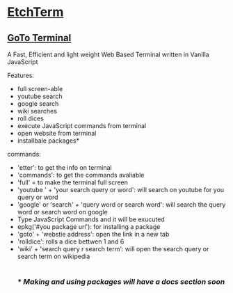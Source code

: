 # [EtchTerm](https://imagineeeinc.github.io/EtchTerm/)

## [GoTo Terminal](https://imagineeeinc.github.io/EtchTerm/app/)

A Fast, Efficient and light weight Web Based Terminal written in Vanilla JavaScript

Features: 
- full screen-able
- youtube search
- google search
- wiki searches
- roll dices
- execute JavaScript commands from terminal
- open website from terminal
- installbale packages*

commands:
<ul>
  <li>'etter': to get the info on terminal</li>
  <li>'commands': to get the commands avaliable</li>
  <li>'full' = to make the terminal full screen</li>
  <li>'youtube ' + 'your search query or word': will search on youtube for you query or word</li>
  <li>'google' or 'search' + 'query word or search word': will search the query word or search word on google</li>
  <li>Type JavaScript Commands and it will be exucuted</li>
  <li>epkg('#you package url'): for installing a package</li>
  <li>'goto' + 'webstie address': open the link in a new tab</li>
  <li>'rolldice': rolls a dice bettwen 1 and 6</li>
  <li>'wiki' + 'search query r search term': will open the search query or search term on wikipedia</li>
<br>

### * *Making and using packages will have a docs section soon*
